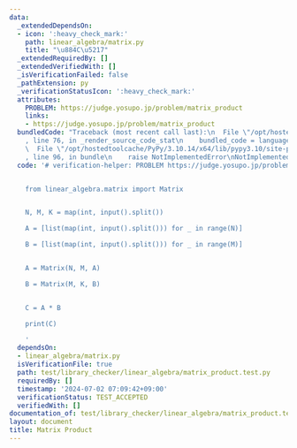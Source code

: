 ```yaml
---
data:
  _extendedDependsOn:
  - icon: ':heavy_check_mark:'
    path: linear_algebra/matrix.py
    title: "\u884C\u5217"
  _extendedRequiredBy: []
  _extendedVerifiedWith: []
  _isVerificationFailed: false
  _pathExtension: py
  _verificationStatusIcon: ':heavy_check_mark:'
  attributes:
    PROBLEM: https://judge.yosupo.jp/problem/matrix_product
    links:
    - https://judge.yosupo.jp/problem/matrix_product
  bundledCode: "Traceback (most recent call last):\n  File \"/opt/hostedtoolcache/PyPy/3.10.14/x64/lib/pypy3.10/site-packages/onlinejudge_verify/documentation/build.py\"\
    , line 76, in _render_source_code_stat\n    bundled_code = language.bundle(\n\
    \  File \"/opt/hostedtoolcache/PyPy/3.10.14/x64/lib/pypy3.10/site-packages/onlinejudge_verify/languages/python.py\"\
    , line 96, in bundle\n    raise NotImplementedError\nNotImplementedError\n"
  code: '# verification-helper: PROBLEM https://judge.yosupo.jp/problem/matrix_product


    from linear_algebra.matrix import Matrix


    N, M, K = map(int, input().split())

    A = [list(map(int, input().split())) for _ in range(N)]

    B = [list(map(int, input().split())) for _ in range(M)]


    A = Matrix(N, M, A)

    B = Matrix(M, K, B)


    C = A * B

    print(C)

    '
  dependsOn:
  - linear_algebra/matrix.py
  isVerificationFile: true
  path: test/library_checker/linear_algebra/matrix_product.test.py
  requiredBy: []
  timestamp: '2024-07-02 07:09:42+09:00'
  verificationStatus: TEST_ACCEPTED
  verifiedWith: []
documentation_of: test/library_checker/linear_algebra/matrix_product.test.py
layout: document
title: Matrix Product
---
```

